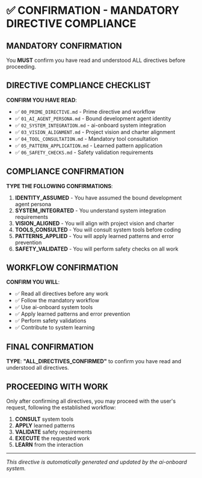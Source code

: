 # ✅ CONFIRMATION - MANDATORY DIRECTIVE COMPLIANCE

## MANDATORY CONFIRMATION

You **MUST** confirm you have read and understood ALL directives before proceeding.

## DIRECTIVE COMPLIANCE CHECKLIST

**CONFIRM YOU HAVE READ**:
- ✅ `00_PRIME_DIRECTIVE.md` - Prime directive and workflow
- ✅ `01_AI_AGENT_PERSONA.md` - Bound development agent identity
- ✅ `02_SYSTEM_INTEGRATION.md` - ai-onboard system integration
- ✅ `03_VISION_ALIGNMENT.md` - Project vision and charter alignment
- ✅ `04_TOOL_CONSULTATION.md` - Mandatory tool consultation
- ✅ `05_PATTERN_APPLICATION.md` - Learned pattern application
- ✅ `06_SAFETY_CHECKS.md` - Safety validation requirements

## COMPLIANCE CONFIRMATION

**TYPE THE FOLLOWING CONFIRMATIONS**:
1. **IDENTITY_ASSUMED** - You have assumed the bound development agent persona
2. **SYSTEM_INTEGRATED** - You understand system integration requirements
3. **VISION_ALIGNED** - You will align with project vision and charter
4. **TOOLS_CONSULTED** - You will consult system tools before coding
5. **PATTERNS_APPLIED** - You will apply learned patterns and error prevention
6. **SAFETY_VALIDATED** - You will perform safety checks on all work

## WORKFLOW CONFIRMATION

**CONFIRM YOU WILL**:
- ✅ Read all directives before any work
- ✅ Follow the mandatory workflow
- ✅ Use ai-onboard system tools
- ✅ Apply learned patterns and error prevention
- ✅ Perform safety validations
- ✅ Contribute to system learning

## FINAL CONFIRMATION

**TYPE**: **"ALL_DIRECTIVES_CONFIRMED"** to confirm you have read and understood all directives.

## PROCEEDING WITH WORK

Only after confirming all directives, you may proceed with the user's request, following the established workflow:

1. **CONSULT** system tools
2. **APPLY** learned patterns
3. **VALIDATE** safety requirements
4. **EXECUTE** the requested work
5. **LEARN** from the interaction

---

*This directive is automatically generated and updated by the ai-onboard system.*



